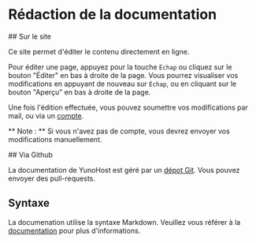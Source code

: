 # Rédaction de la documentation

## Sur le site

Ce site permet d'éditer le contenu directement en ligne.
 
Pour éditer une page, appuyez pour la touche `Échap` ou cliquez sur le bouton "Éditer" en bas à droite de la page. Vous pourrez visualiser vos modifications en appuyant de nouveau sur `Échap`, ou en cliquant sur le bouton "Aperçu" en bas à droite de la page.

Une fois l'édition effectuée, vous pouvez soumettre vos modifications par mail, ou via un [compte](/accounting_fr).

** Note : ** Si vous n'avez pas de compte, vous devrez envoyer vos modifications manuellement.

## Via Github

La documentation de YunoHost est géré par un [dépot Git](https://github.com/YunoHost/doc). Vous pouvez envoyer des pull-requests. 

## Syntaxe

La documenation utilise la syntaxe Markdown. Veuillez vous référer à la [documentation](http://daringfireball.net/projects/markdown/syntax) pour plus d'informations. 
